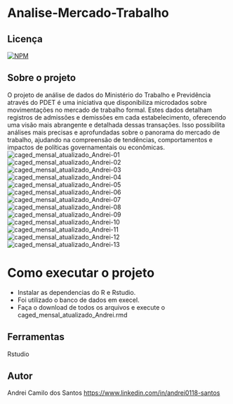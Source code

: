 # Analise-Mercado-Trabalho

## Licença  
[![NPM](https://img.shields.io/npm/l/react)](https://github.com/andrei0118/gn-vendas/blob/master/LICENSE)

## Sobre o projeto

O projeto de análise de dados do Ministério do Trabalho e Previdência através do PDET é uma iniciativa que disponibiliza microdados sobre movimentações no mercado de trabalho formal. Estes dados detalham registros de admissões e demissões em cada estabelecimento, oferecendo uma visão mais abrangente e detalhada dessas transações. Isso possibilita análises mais precisas e aprofundadas sobre o panorama do mercado de trabalho, ajudando na compreensão de tendências, comportamentos e impactos de políticas governamentais ou econômicas.
![caged_mensal_atualizado_Andrei-01](https://github.com/andrei0118/Analise-Mercado-Trabalho/assets/75299828/016859fc-58c9-4a32-9060-3908443bc4d4)
![caged_mensal_atualizado_Andrei-02](https://github.com/andrei0118/Analise-Mercado-Trabalho/assets/75299828/2246ea88-da32-4675-8e2e-182b18042659)
![caged_mensal_atualizado_Andrei-03](https://github.com/andrei0118/Analise-Mercado-Trabalho/assets/75299828/9e84061c-e35f-468d-b328-777dab773e3d)
![caged_mensal_atualizado_Andrei-04](https://github.com/andrei0118/Analise-Mercado-Trabalho/assets/75299828/84a362f9-60b7-47df-a2d6-b3aed8a39987)
![caged_mensal_atualizado_Andrei-05](https://github.com/andrei0118/Analise-Mercado-Trabalho/assets/75299828/e12a0161-7ebf-4684-bfde-e628e182fb4a)
![caged_mensal_atualizado_Andrei-06](https://github.com/andrei0118/Analise-Mercado-Trabalho/assets/75299828/48539680-a288-4a1a-ba1f-db90e0e359d5)
![caged_mensal_atualizado_Andrei-07](https://github.com/andrei0118/Analise-Mercado-Trabalho/assets/75299828/af68593f-8a3b-416f-b71d-a50268ade6d0)
![caged_mensal_atualizado_Andrei-08](https://github.com/andrei0118/Analise-Mercado-Trabalho/assets/75299828/75d13ef2-0a2c-4ea4-98ad-3409f01b6b2a)
![caged_mensal_atualizado_Andrei-09](https://github.com/andrei0118/Analise-Mercado-Trabalho/assets/75299828/a715f6b9-2db7-4919-9f9e-001234147c1c)
![caged_mensal_atualizado_Andrei-10](https://github.com/andrei0118/Analise-Mercado-Trabalho/assets/75299828/4c2f24cc-3c07-46b7-a3cc-a19a8027280a)
![caged_mensal_atualizado_Andrei-11](https://github.com/andrei0118/Analise-Mercado-Trabalho/assets/75299828/29c91973-efd8-4c51-a1f1-77dbd468792c)
![caged_mensal_atualizado_Andrei-12](https://github.com/andrei0118/Analise-Mercado-Trabalho/assets/75299828/8fc7c4b7-b910-4c8d-8d15-25a72d0ef7c9)
![caged_mensal_atualizado_Andrei-13](https://github.com/andrei0118/Analise-Mercado-Trabalho/assets/75299828/ad36e011-32ff-47e1-aff3-b498a975cd02)

# Como executar o projeto

- Instalar as dependencias do R e Rstudio.
- Foi utilizado o banco de dados em execel.
- Faça o download de todos os arquivos e execute o caged_mensal_atualizado_Andrei.rmd

## Ferramentas

Rstudio

## Autor
Andrei Camilo dos Santos
https://www.linkedin.com/in/andrei0118-santos
